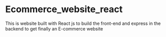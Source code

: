 # Ecommerce_website_react
This is website built with React js to build the front-end and express in the backend to get finally an E-commerce website
